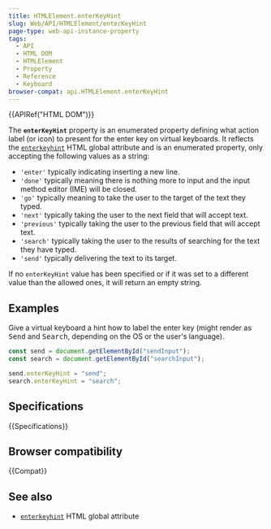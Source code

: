 ```yaml
---
title: HTMLElement.enterKeyHint
slug: Web/API/HTMLElement/enterKeyHint
page-type: web-api-instance-property
tags:
  - API
  - HTML DOM
  - HTMLElement
  - Property
  - Reference
  - Keyboard
browser-compat: api.HTMLElement.enterKeyHint
---
```


{{APIRef("HTML DOM")}}

The **`enterKeyHint`** property is an enumerated property defining
what action label (or icon) to present for the enter key on virtual keyboards.
It reflects the [`enterkeyhint`](/en-US/docs/Web/HTML/Global_attributes/enterkeyhint)
HTML global attribute and is an enumerated property, only accepting the following values
as a string:

- `'enter'` typically indicating inserting a new line.
- `'done'` typically meaning there is nothing more to input and the input method editor (IME) will be closed.
- `'go'` typically meaning to take the user to the target of the text they typed.
- `'next'` typically taking the user to the next field that will accept text.
- `'previous'` typically taking the user to the previous field that will accept text.
- `'search'` typically taking the user to the results of searching for the text they have typed.
- `'send'` typically delivering the text to its target.

If no `enterKeyHint` value has been specified or if it was set to a different value than the allowed ones, it will return an empty string.

## Examples

Give a virtual keyboard a hint how to label the enter key (might render as <kbd>Send</kbd> and <kbd>Search</kbd>, depending on the OS or the user's language).

```js
const send = document.getElementById("sendInput");
const search = document.getElementById("searchInput");

send.enterKeyHint = "send";
search.enterKeyHint = "search";
```

## Specifications

{{Specifications}}

## Browser compatibility

{{Compat}}

## See also

- [`enterkeyhint`](/en-US/docs/Web/HTML/Global_attributes/enterkeyhint) HTML global attribute
